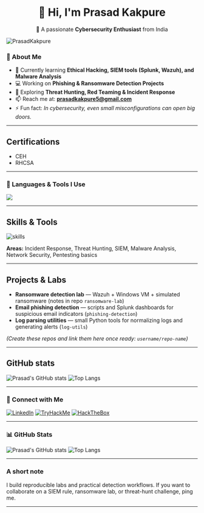 <div align="center">

# 👋 Hi, I'm Prasad Kakpure  
🎯 A passionate **Cybersecurity Enthusiast** from India  

</div>

<p>
  <img src="https://komarev.com/ghpvc/?username=PrasadKakpure&label=Profile%20views&color=0e75b6&style=flat" alt="PrasadKakpure" />
</p>


### 🧩 About Me  
- 🔐 Currently learning **Ethical Hacking, SIEM tools (Splunk, Wazuh), and Malware Analysis**  
- 💻 Working on **Phishing & Ransomware Detection Projects**  
- 🧠 Exploring **Threat Hunting, Red Teaming & Incident Response**  
- 📫 Reach me at: **prasadkakpure5@gmail.com**  
- ⚡ Fun fact: *In cybersecurity, even small misconfigurations can open big doors.*

---


## Certifications
- CEH
- RHCSA

---

### 🧰 Languages & Tools I Use
<p align="left">
  <img src="https://skillicons.dev/icons?i=linux,python,bash,wireshark,github,html,css,js,vscode,metasploit" />
</p>

---
## Skills & Tools
<p align="left">
  <img src="https://skillicons.dev/icons?i=linux,python,bash,wireshark,splunk,git,docker,js" alt="skills" />
</p>

**Areas:** Incident Response, Threat Hunting, SIEM, Malware Analysis, Network Security, Pentesting basics

---

## Projects & Labs
- **Ransomware detection lab** — Wazuh + Windows VM + simulated ransomware (notes in repo `ransomware-lab`)  
- **Email phishing detection** — scripts and Splunk dashboards for suspicious email indicators (`phishing-detection`)  
- **Log parsing utilities** — small Python tools for normalizing logs and generating alerts (`log-utils`)

*(Create these repos and link them here once ready: `username/repo-name`)*

---

## GitHub stats
![Prasad's GitHub stats](https://github-readme-stats.vercel.app/api?username=PrasadKakpure&show_icons=true&theme=tokyonight)
![Top Langs](https://github-readme-stats.vercel.app/api/top-langs/?username=PrasadKakpure&layout=compact&theme=tokyonight)



---

### 🔗 Connect with Me
[![LinkedIn](https://img.shields.io/badge/LinkedIn-blue?logo=linkedin&logoColor=white)](www.linkedin.com/in/prasadkakpure)
[![TryHackMe](https://img.shields.io/badge/TryHackMe-red?logo=tryhackme&logoColor=white)]([YOUR_TRYHACKME_PROFILE](https://tryhackme.com/p/baghera))
[![HackTheBox](https://img.shields.io/badge/HackTheBox-green?logo=hackthebox&logoColor=white)]([YOUR_HTB_PROFILE](https://account.hackthebox.com/dashboard))

---

### 📊 GitHub Stats
![Prasad's GitHub stats]([https://github-readme-stats.vercel.app/api?PrasadKakpure=PrasadKakpure&show_icons=true&theme=tokyonight](https://github.com/PrasadKakpure))
![Top Langs](https://github-readme-stats.vercel.app/api/top-langs/?username=PrasadKakpure&layout=compact&theme=tokyonight)

---
### A short note
I build reproducible labs and practical detection workflows. If you want to collaborate on a SIEM rule, ransomware lab, or threat-hunt challenge, ping me.

---

